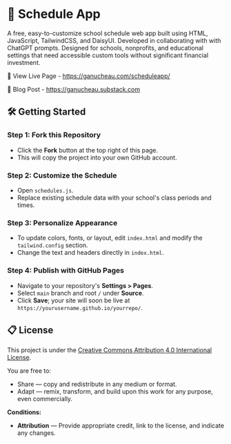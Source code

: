 # 📅 Schedule App

A free, easy-to-customize school schedule web app built using HTML, JavaScript, TailwindCSS, and DaisyUI. Developed in collaborating with with ChatGPT prompts. Designed for schools, nonprofits, and educational settings that need accessible custom tools without significant financial investment.

🚀 View Live Page - https://ganucheau.com/scheduleapp/

💬 Blog Post - https://ganucheau.substack.com


## 🛠️ Getting Started

### Step 1: Fork this Repository

* Click the **Fork** button at the top right of this page.
* This will copy the project into your own GitHub account.

### Step 2: Customize the Schedule

* Open `schedules.js`.
* Replace existing schedule data with your school's class periods and times.

### Step 3: Personalize Appearance

* To update colors, fonts, or layout, edit `index.html` and modify the `tailwind.config` section.
* Change the text and headers directly in `index.html`.

### Step 4: Publish with GitHub Pages

* Navigate to your repository's **Settings > Pages**.
* Select `main` branch and root `/` under **Source**.
* Click **Save**; your site will soon be live at `https://yourusername.github.io/yourrepo/`.

## 📋 License

This project is under the [Creative Commons Attribution 4.0 International License](https://creativecommons.org/licenses/by/4.0/).

You are free to:

* Share — copy and redistribute in any medium or format.
* Adapt — remix, transform, and build upon this work for any purpose, even commercially.

**Conditions:**

* **Attribution** — Provide appropriate credit, link to the license, and indicate any changes.
